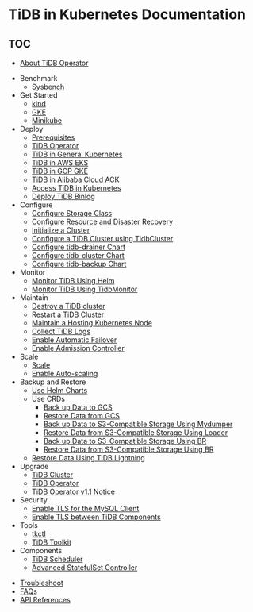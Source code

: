 # TiDB in Kubernetes Documentation

<!-- markdownlint-disable MD007 -->
<!-- markdownlint-disable MD032 -->

## TOC

- [About TiDB Operator](tidb-operator-overview.md)
+ Benchmark
  - [Sysbench](benchmark-sysbench.md)
+ Get Started
  - [kind](deploy-tidb-from-kubernetes-kind.md)
  - [GKE](deploy-tidb-from-kubernetes-gke.md)
  - [Minikube](deploy-tidb-from-kubernetes-minikube.md)
+ Deploy
  - [Prerequisites](prerequisites.md)
  - [TiDB Operator](deploy-tidb-operator.md)
  - [TiDB in General Kubernetes](deploy-on-general-kubernetes.md)
  - [TiDB in AWS EKS](deploy-on-aws-eks.md)
  - [TiDB in GCP GKE](deploy-on-gcp-gke.md)
  - [TiDB in Alibaba Cloud ACK](deploy-on-alibaba-cloud.md)
  - [Access TiDB in Kubernetes](access-tidb.md)
  - [Deploy TiDB Binlog](deploy-tidb-binlog.md)
+ Configure
  - [Configure Storage Class](configure-storage-class.md)
  - [Configure Resource and Disaster Recovery](configure-a-tidb-cluster.md)
  - [Initialize a Cluster](initialize-a-cluster.md)
  - [Configure a TiDB Cluster using TidbCluster](configure-cluster-using-tidbcluster.md)
  - [Configure tidb-drainer Chart](configure-tidb-binlog-drainer.md)
  - [Configure tidb-cluster Chart](tidb-cluster-chart-config.md)
  - [Configure tidb-backup Chart](configure-backup.md)
+ Monitor
  - [Monitor TiDB Using Helm](monitor-a-tidb-cluster.md)
  - [Monitor TiDB Using TidbMonitor](monitor-using-tidbmonitor.md)
+ Maintain
  - [Destroy a TiDB cluster](destroy-a-tidb-cluster.md)
  - [Restart a TiDB Cluster](restart-a-tidb-cluster.md)
  - [Maintain a Hosting Kubernetes Node](maintain-a-kubernetes-node.md)
  - [Collect TiDB Logs](collect-tidb-logs.md)
  - [Enable Automatic Failover](use-auto-failover.md)
  - [Enable Admission Controller](enable-admission-webhook.md)
+ Scale
  - [Scale](scale-a-tidb-cluster.md)
  - [Enable Auto-scaling](enable-tidb-cluster-auto-scaling.md)
+ Backup and Restore
  - [Use Helm Charts](backup-and-restore-using-helm-charts.md)
  + Use CRDs
    - [Back up Data to GCS](backup-to-gcs.md)
    - [Restore Data from GCS](restore-from-gcs.md)
    - [Back up Data to S3-Compatible Storage Using Mydumper](backup-to-s3.md)
    - [Restore Data from S3-Compatible Storage Using Loader](restore-from-s3.md)
    - [Back up Data to S3-Compatible Storage Using BR](backup-to-aws-s3-using-br.md)
    - [Restore Data from S3-Compatible Storage Using BR](restore-from-aws-s3-using-br.md)
  - [Restore Data Using TiDB Lightning](restore-data-using-tidb-lightning.md)
+ Upgrade
  - [TiDB Cluster](upgrade-a-tidb-cluster.md)
  - [TiDB Operator](upgrade-tidb-operator.md)
  - [TiDB Operator v1.1 Notice](notes-tidb-operator-v1.1.md)
+ Security
  - [Enable TLS for the MySQL Client](enable-tls-for-mysql-client.md)
  - [Enable TLS between TiDB Components](enable-tls-between-components.md)
+ Tools
  - [tkctl](use-tkctl.md)
  - [TiDB Toolkit](tidb-toolkit.md)
+ Components
  - [TiDB Scheduler](tidb-scheduler.md)
  - [Advanced StatefulSet Controller](advanced-statefulset.md)
- [Troubleshoot](troubleshoot.md)
- [FAQs](faq.md)
- [API References](api-references.md)
